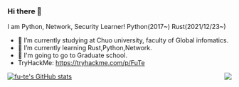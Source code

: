 ### Hi there 👋
I am Python, Network, Security Learner!
Python(2017~)
Rust(2021/12/23~)

- 🔭 I’m currently studying at Chuo university, faculty of Global infomatics.
- 🌱 I’m currently learning Rust,Python,Network.
- 📖 I'm going to go to Graduate school.
- TryHackMe: https://tryhackme.com/p/FuTe
<!--
**Fu-Te/Fu-Te** is a ✨ _special_ ✨ repository because its `README.md` (this file) appears on your GitHub profile.

Here are some ideas to get you started:


- 👯 I’m looking to collaborate on ...
- 🤔 I’m looking for help with ...
- 💬 Ask me about ...
- 📫 How to reach me: ...
- 😄 Pronouns: ...
- ⚡ Fun fact: ...
-->
[![fu-te's GitHub stats](https://github-readme-stats.vercel.app/api?username=Fu-Te&theme=vue-dark&show_icons=true)](https://github.com/Fu-Te/github-readme-stats)
<a href="https://github.com/anuraghazra/github-readme-stats">
  <img align="right" src="https://github-readme-stats.vercel.app/api/top-langs/?username=Fu-Te" />
</a>
